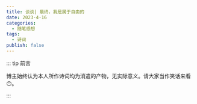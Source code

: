 ```yaml
---
title: 谈谈| 最终，我是属于自由的
date: 2023-4-16
categories: 
  - 随笔感想
tags: 
  - 诗词
publish: false
---
```


<link rel="stylesheet" href="//unpkg.com/heti/umd/heti.min.css"/>

::: tip 前言

 博主始终认为本人所作诗词均为消遣的产物，无实际意义。请大家当作笑话来看😶。

:::



<poem t="最终，我是属于自由的" :p="['抬头看，黑夜是脱缰的马匹', '辰星归属于你的眼睛', '感情是你送我最后的礼物', '微笑是我留下的遗言', '如果太阳不会再出现', '请你再对我说一句告别', '请世界赐予我触及真理的瞬间', '在这混沌的世上', '你可曾明白', '堕月，山风都是自由的', '消失的地平线和你的背影', '同样无垠', '屋檐下的燕雀，草原上的马匹', '黄昏时的麦地，海子说的黎明', '他们属于自由的意义', '除了他们指责的我', '地平线和你指责的我', '堕月和山风指责的我', '沉默学着我的嘴唇', '我的骨头向着曙光奔跑', '破旧的披风阻挡着一切风雨', '历史的竹杖，芒鞋胜过所有草原', '平淡的生活挨着缄默', '泥泞的末路通往天堂', '只有死亡凝视着我', '我的灵魂被鹫鹰啄食', '血脉被山川禁锢', '语言被喑哑代替', '从此，黑夜和孤独不再是我的解药', '情感不再慰藉我的伤口', '桎梏不再成为我的枷锁', '余晖不再打扰我的安眠', '最终，我是属于自由的', '身的尸骨散落在诗句', '自我墓碑上刻满了野草和风']"/>



